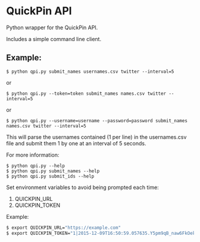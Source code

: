 # QuickPin API

Python wrapper for the QuickPin API.

Includes a simple command line client.

## Example:
```
$ python qpi.py submit_names usernames.csv twitter --interval=5
``` 
or

```
$ python qpi.py --token=token submit_names names.csv twitter --interval=5
```
or
```
$ python qpi.py --username=username --password=password submit_names names.csv twitter --interval=5
```

This will parse the usernames contained (1 per line) in the usernames.csv file and submit them 1 by one at an interval of 5 seconds.

For more information:
```
$ python qpi.py --help
$ python qpi.py submit_names --help
$ python qpi.py submit_ids --help
```

Set environment variables to avoid being prompted each time:

1. QUICKPIN_URL
1. QUICKPIN_TOKEN


Example:
```bash
$ export QUICKPIN_URL="https://example.com"
$ export QUICKPIN_TOKEN="1|2015-12-09T16:50:59.057635.Y5pm9qB_naw6FkOekcksiFRyMlY"
```

